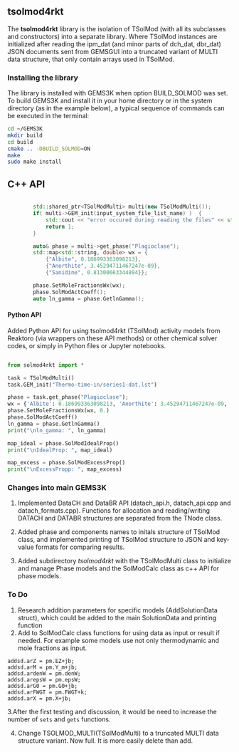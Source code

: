 ## tsolmod4rkt

 The **tsolmod4rkt** library is the isolation of TSolMod (with all its subclasses and constructors) into a separate library.  Where TSolMod instances are initialized after reading the ipm_dat (and minor parts of dch_dat, dbr_dat) JSON documents sent from GEMSGUI into a truncated variant of  MULTI data structure, that only contain arrays used in TSolMod.

### Installing the library

The library is installed with GEMS3K when option BUILD_SOLMOD was set.
To build GEMS3K and install it in your home directory or in the system directory (as in the example below), a typical sequence of commands can be executed in the terminal:

```sh
cd ~/GEMS3K
mkdir build
cd build
cmake .. -DBUILD_SOLMOD=ON
make
sudo make install
```

## C++ API

```cpp

        std::shared_ptr<TSolModMulti> multi(new TSolModMulti());
        if( multi->GEM_init(input_system_file_list_name) )  {
            std::cout << "error occured during reading the files" << std::endl;
            return 1;
        }

        auto& phase = multi->get_phase("Plagioclase");
        std::map<std::string, double> wx = {
            {"Albite", 0.186993363098213},
            {"Anorthite", 3.45294711467247e-09},
            {"Sanidine", 0.81300663344884}};

        phase.SetMoleFractionsWx(wx);
        phase.SolModActCoeff();
        auto ln_gamma = phase.GetlnGamma();
```


#### Python API

Added  Python API for using tsolmod4rkt (TSolMod) activity models from Reaktoro (via wrappers on these API methods) or other chemical solver codes, or simply in Python files or Jupyter notebooks.

```python

from solmod4rkt import *

task = TSolModMulti()
task.GEM_init("Thermo-time-in/series1-dat.lst")

phase = task.get_phase("Plagioclase");
wx = {'Albite': 0.186993363098213, 'Anorthite': 3.45294711467247e-09, 'Sanidine': 0.81300663344884}
phase.SetMoleFractionsWx(wx, 0.)
phase.SolModActCoeff()
ln_gamma = phase.GetlnGamma()
print("\nln_gamma: ", ln_gamma)

map_ideal = phase.SolModIdealProp()
print("\nIdealProp: ", map_ideal)

map_excess = phase.SolModExcessProp()
print("\nExcessPropp: ", map_excess)

```

### Changes into main GEMS3K

1. Implemented DataCH and DataBR API (datach_api.h, datach_api.cpp and datach_formats.cpp). Functions for allocation and reading/writing DATACH and DATABR structures are separated from the TNode class.

2. Added phase and components names to initals structure of TSolMod class, and implemented printing of TSolMod structure to JSON and key-value formats for comparing results.

3. Added subdirectory *tsolmod4rkt* with the TSolModMulti class to initialize and manage Phase models and the SolModCalc class as c++ API for phase models.


### To Do

1. Research addition parameters for specific models (AddSolutionData struct), which could be added to the main SolutionData and printing function
2. Add to SolModCalc class functions for using data as input or result if needed. For example some models use not only thermodynamic and mole fractions as input.

```
addsd.arZ = pm.EZ+jb;
addsd.arM = pm.Y_m+jb;
addsd.ardenW = pm.denW;
addsd.arepsW = pm.epsW;
addsd.arG0 = pm.G0+jb;
addsd.arFWGT = pm.FWGT+k;
addsd.arX = pm.X+jb;
```

3.After the first testing and discussion, it would be need to increase the number of `sets` and `gets` functions.

4. Change TSOLMOD_MULTI(TSolModMulti) to a truncated MULTI data structure variant. Now full. It is more easily delete than add. 


